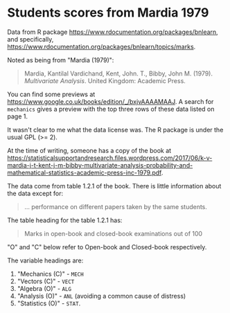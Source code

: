 # Students scores from Mardia 1979

Data from R package <https://www.rdocumentation.org/packages/bnlearn>, and
specifically, <https://www.rdocumentation.org/packages/bnlearn/topics/marks>.

Noted as being from "Mardia (1979)":

> Mardia, Kantilal Vardichand, Kent, John. T., Bibby, John M. (1979).
> *Multivariate Analysis*. United Kingdom: Academic Press.

You can find some previews at
<https://www.google.co.uk/books/edition/_/bxjvAAAAMAAJ>.  A search for
`mechanics` gives a preview with the top three rows of these data listed on
page 1.

It wasn't clear to me what the data license was.  The R package is under the
usual GPL (>= 2).

At the time of writing, someone has a copy of the book at
<https://statisticalsupportandresearch.files.wordpress.com/2017/06/k-v-mardia-j-t-kent-j-m-bibby-multivariate-analysis-probability-and-mathematical-statistics-academic-press-inc-1979.pdf>.

The data come from table 1.2.1 of the book.  There is little information about
the data except for:

> ... performance on different papers taken by the same students.

The table heading for the table 1.2.1 has:

> Marks in open-book and closed-book examinations out of 100

"O" and "C" below refer to Open-book and Closed-book respectively.

The variable headings are:

1. "Mechanics (C)" - `MECH`
2. "Vectors (C)" - `VECT`
3. "Algebra (O)" - `ALG`
4. "Analysis (O)" - `ANL` (avoiding a common cause of distress)
5. "Statistics (O)" - `STAT`.
